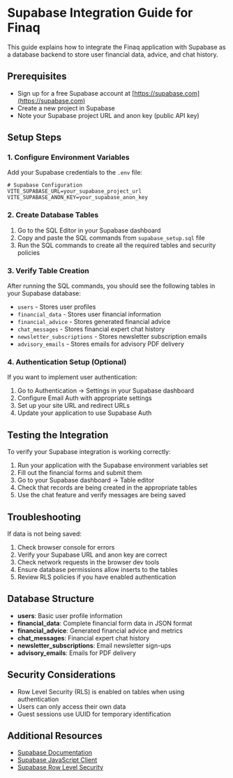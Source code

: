 # Supabase Integration Guide for Finaq

This guide explains how to integrate the Finaq application with Supabase as a database backend to store user financial data, advice, and chat history.

## Prerequisites

- Sign up for a free Supabase account at [https://supabase.com](https://supabase.com)
- Create a new project in Supabase
- Note your Supabase project URL and anon key (public API key)

## Setup Steps

### 1. Configure Environment Variables

Add your Supabase credentials to the `.env` file:

```
# Supabase Configuration
VITE_SUPABASE_URL=your_supabase_project_url
VITE_SUPABASE_ANON_KEY=your_supabase_anon_key
```

### 2. Create Database Tables

1. Go to the SQL Editor in your Supabase dashboard
2. Copy and paste the SQL commands from `supabase_setup.sql` file
3. Run the SQL commands to create all the required tables and security policies

### 3. Verify Table Creation

After running the SQL commands, you should see the following tables in your Supabase database:
- `users` - Stores user profiles
- `financial_data` - Stores user financial information
- `financial_advice` - Stores generated financial advice
- `chat_messages` - Stores financial expert chat history
- `newsletter_subscriptions` - Stores newsletter subscription emails
- `advisory_emails` - Stores emails for advisory PDF delivery

### 4. Authentication Setup (Optional)

If you want to implement user authentication:

1. Go to Authentication → Settings in your Supabase dashboard
2. Configure Email Auth with appropriate settings
3. Set up your site URL and redirect URLs
4. Update your application to use Supabase Auth

## Testing the Integration

To verify your Supabase integration is working correctly:

1. Run your application with the Supabase environment variables set
2. Fill out the financial forms and submit them
3. Go to your Supabase dashboard → Table editor
4. Check that records are being created in the appropriate tables
5. Use the chat feature and verify messages are being saved

## Troubleshooting

If data is not being saved:

1. Check browser console for errors
2. Verify your Supabase URL and anon key are correct
3. Check network requests in the browser dev tools
4. Ensure database permissions allow inserts to the tables
5. Review RLS policies if you have enabled authentication

## Database Structure

- **users**: Basic user profile information
- **financial_data**: Complete financial form data in JSON format
- **financial_advice**: Generated financial advice and metrics
- **chat_messages**: Financial expert chat history
- **newsletter_subscriptions**: Email newsletter sign-ups
- **advisory_emails**: Emails for PDF delivery

## Security Considerations

- Row Level Security (RLS) is enabled on tables when using authentication
- Users can only access their own data
- Guest sessions use UUID for temporary identification

## Additional Resources

- [Supabase Documentation](https://supabase.com/docs)
- [Supabase JavaScript Client](https://supabase.com/docs/reference/javascript/introduction)
- [Supabase Row Level Security](https://supabase.com/docs/guides/auth/row-level-security) 